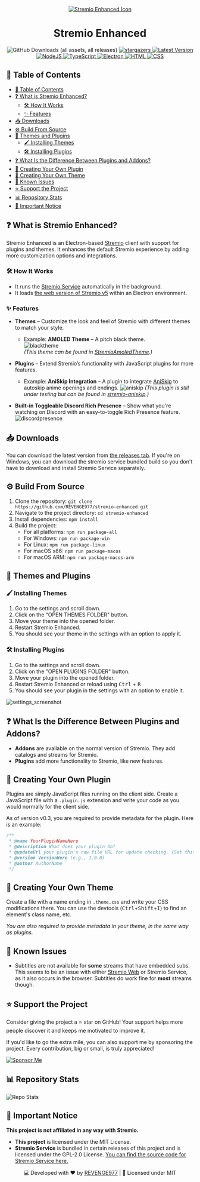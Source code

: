 <p align="center">
	<a href="https://stremio.com/">
		<img src="https://github.com/REVENGE977/stremio-enhanced/raw/main/images/icon.ico" alt="Stremio Enhanced Icon">
	</a>
	<h1 align="center">Stremio Enhanced</h1>
	<p align="center">
		<img alt="GitHub Downloads (all assets, all releases)" src="https://img.shields.io/github/downloads/REVENGE977/stremio-enhanced/total?style=for-the-badge&color=%237B5BF5">
		<a href="https://github.com/REVENGE977/stremio-enhanced/stargazers">
			<img src="https://img.shields.io/github/stars/REVENGE977/stremio-enhanced.svg?style=for-the-badge&color=%237B5BF5" alt="stargazers">
		</a>
		<a href="https://github.com/REVENGE977/stremio-enhanced-community/releases/latest">
			<img src="https://img.shields.io/github/v/release/REVENGE977/stremio-enhanced?label=Latest%20Release&style=for-the-badge&color=%237B5BF5" alt="Latest Version">
		</a>
		<br>
		<a href="https://nodejs.org/">
			<img src="https://img.shields.io/badge/Node.js-43853D?style=for-the-badge&logo=node.js&logoColor=white" alt="NodeJS">
		</a>
		<a href="https://www.typescriptlang.org/">
			<img src="https://img.shields.io/badge/TypeScript-007ACC?style=for-the-badge&logo=typescript&logoColor=white" alt="TypeScript">
		</a>
		<a href="https://www.electronjs.org/">
			<img src="https://img.shields.io/badge/Electron-191970?style=for-the-badge&logo=Electron&logoColor=white" alt="Electron">
		</a>
		<a href="https://developer.mozilla.org/en-US/docs/Web/HTML">
			<img src="https://img.shields.io/badge/HTML-239120?style=for-the-badge&logo=html5&logoColor=white" alt="HTML">
		</a>
		<a href="https://developer.mozilla.org/en-US/docs/Web/CSS">
			<img src="https://img.shields.io/badge/CSS-2965F1?&style=for-the-badge&logo=css3&logoColor=white" alt="CSS">
		</a>
	</p>
</p>

## 📌 Table of Contents
- [📌 Table of Contents](#-table-of-contents)
- [❓ What is Stremio Enhanced?](#-what-is-stremio-enhanced)
	- [🛠 How It Works](#-how-it-works)
	- [✨ Features](#-features)
- [📥 Downloads](#-downloads)
- [⚙️ Build From Source](#️-build-from-source)
- [🎨 Themes and Plugins](#-themes-and-plugins)
	- [🖌️ Installing Themes](#️-installing-themes)
	- [🛠️ Installing Plugins](#️-installing-plugins)
- [❓ What Is the Difference Between Plugins and Addons?](#-what-is-the-difference-between-plugins-and-addons)
- [📜 Creating Your Own Plugin](#-creating-your-own-plugin)
- [🎨 Creating Your Own Theme](#-creating-your-own-theme)
- [🐛 Known Issues](#-known-issues)
- [⭐ Support the Project](#-support-the-project)
- [📊 Repository Stats](#-repository-stats)
- [🚨 Important Notice](#-important-notice)

## ❓ What is Stremio Enhanced?

Stremio Enhanced is an Electron-based [Stremio](https://www.stremio.com/) client with support for plugins and themes. It enhances the default Stremio experience by adding more customization options and integrations.  

### 🛠 How It Works  
- It runs the [Stremio Service](https://github.com/Stremio/stremio-service) automatically in the background.
- It loads [the web version of Stremio v5](https://web.stremio.com) within an Electron environment.

### ✨ Features  
- **Themes** – Customize the look and feel of Stremio with different themes to match your style.  
  - Example: **AMOLED Theme** – A pitch black theme.  
    ![blacktheme](https://github.com/REVENGE977/stremio-enhanced/raw/main/images/amoled_screenshot.png)  
    *(This theme can be found in [StremioAmoledTheme](https://github.com/REVENGE977/StremioAmoledTheme).)*  

- **Plugins** – Extend Stremio’s functionality with JavaScript plugins for more features.
  - Example: **AniSkip Integration** – A plugin to integrate [AniSkip](https://github.com/aniskip) to autoskip anime openings and endings.
   ![aniskip](./images/aniskipplugin.png)
   *(This plugin is still under testing but can be found in [stremio-aniskip](https://github.com/REVENGE977/stremio-aniskip).)*

- **Built-in Toggleable Discord Rich Presence** – Show what you're watching on Discord with an easy-to-toggle Rich Presence feature.  
  ![discordpresence](./images/discordrichpresence.png)   


## 📥 Downloads
You can download the latest version from [the releases tab](https://github.com/REVENGE977/stremio-enhanced/releases). If you're on Windows, you can download the stremio service bundled build so you don't have to download and install Stremio Service separately.

## ⚙️ Build From Source
1. Clone the repository: `git clone https://github.com/REVENGE977/stremio-enhanced.git`
2. Navigate to the project directory: `cd stremio-enhanced`
3. Install dependencies: `npm install`
4. Build the project: 
    - For all platforms: `npm run package-all`
    - For Windows: `npm run package-win`
    - For Linux: `npm run package-linux`
    - For macOS x86: `npm run package-macos`
    - For macOS ARM: `npm run package-macos-arm`

## 🎨 Themes and Plugins

### 🖌️ Installing Themes
1. Go to the settings and scroll down.
2. Click on the "OPEN THEMES FOLDER" button.
3. Move your theme into the opened folder.
4. Restart Stremio Enhanced.
5. You should see your theme in the settings with an option to apply it.

### 🛠️ Installing Plugins
1. Go to the settings and scroll down.
2. Click on the "OPEN PLUGINS FOLDER" button.
3. Move your plugin into the opened folder.
4. Restart Stremio Enhanced or reload using <kbd>Ctrl</kbd> + <kbd>R</kbd>
5. You should see your plugin in the settings with an option to enable it.

![settings_screenshot](https://github.com/REVENGE977/stremio-enhanced/raw/main/images/settings_screenshot.png)

## ❓ What Is the Difference Between Plugins and Addons?
- **Addons** are available on the normal version of Stremio. They add catalogs and streams for Stremio.
- **Plugins** add more functionality to Stremio, like new features.

## 📜 Creating Your Own Plugin
Plugins are simply JavaScript files running on the client side. Create a JavaScript file with a `.plugin.js` extension and write your code as you would normally for the client side.

As of version v0.3, you are required to provide metadata for the plugin. Here is an example:

```js
/**
 * @name YourPluginNameHere
 * @description What does your plugin do?
 * @updateUrl your plugin's raw file URL for update checking. (Set this to 'none' if you don't want to provide one)
 * @version VersionHere (e.g., 1.0.0)
 * @author AuthorName
 */
```

## 🎨 Creating Your Own Theme
Create a file with a name ending in `.theme.css` and write your CSS modifications there. You can use the devtools (<kbd>Ctrl</kbd>+<kbd>Shift</kbd>+<kbd>I</kbd>) to find an element's class name, etc.

*You are also required to provide metadata in your theme, in the same way as plugins.*

## 🐛 Known Issues
- Subtitles are not available for **some** streams that have embedded subs. This seems to be an issue with either [Stremio Web](https://web.stremio.com/) or Stremio Service, as it also occurs in the browser. Subtitles do work fine for **most** streams though.

## ⭐ Support the Project
Consider giving the project a ⭐ star on GitHub! Your support helps more people discover it and keeps me motivated to improve it.

If you'd like to go the extra mile, you can also support me by sponsoring the project. Every contribution, big or small, is truly appreciated!

[![Sponsor Me](https://img.shields.io/badge/Sponsor%20Me-%E2%9D%A4-red?style=for-the-badge)](https://github.com/sponsors/REVENGE977)

## 📊 Repository Stats

![Repo Stats](https://repobeats.axiom.co/api/embed/ffcb702620c8a5356a655a21e58442be5648de67.svg "Repobeats analytics image")

## 🚨 Important Notice
**This project is not affiliated in any way with Stremio.**

- **This project** is licensed under the MIT License.
- **Stremio Service** is bundled in certain releases of this project and is licensed under the GPL-2.0 License. [You can find the source code for Stremio Service here.](https://github.com/Stremio/stremio-service)


<p align="center">💻 Developed with ❤️ by <a href="https://github.com/REVENGE977">REVENGE977</a> | 📜 Licensed under MIT</p>
